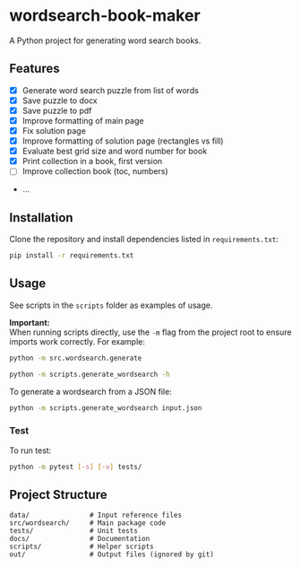 # wordsearch-book-maker

A Python project for generating word search books.

## Features

- [x] Generate word search puzzle from list of words
- [x] Save puzzle to docx
- [x] Save puzzle to pdf
- [x] Improve formatting of main page
- [x] Fix solution page
- [x] Improve formatting of solution page (rectangles vs fill)
- [x] Evaluate best grid size and word number for book
- [x] Print collection in a book, first version
- [ ] Improve collection book (toc, numbers)
- ...

## Installation

Clone the repository and install dependencies listed in `requirements.txt`:

```bash
pip install -r requirements.txt
```

## Usage

See scripts in the `scripts` folder as examples of usage.

**Important:**  
When running scripts directly, use the `-m` flag from the project root to ensure imports work correctly. For example:

```bash
python -m src.wordsearch.generate
```

```bash
python -m scripts.generate_wordsearch -h
```

To generate a wordsearch from a JSON file:

```bash
python -m scripts.generate_wordsearch input.json
```

### Test

To run test:

```bash
python -m pytest [-s] [-v] tests/
```

## Project Structure

```text
data/               # Input reference files
src/wordsearch/     # Main package code
tests/              # Unit tests
docs/               # Documentation
scripts/            # Helper scripts
out/                # Output files (ignored by git)
```

